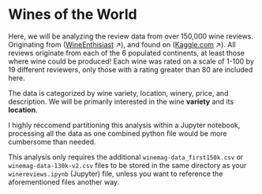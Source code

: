 # Wines of the World

Here, we will be analyzing the review data from over 150,000 wine reviews. Originating from ([WineEnthisiast][WineEnthisiast] ↗), and found on ([Kaggle.com][kaggle] ↗). All reviews originate from each of the 6 populated continents, at least those where wine could be produced! Each wine was rated on a scale of 1-100 by 19 different reviewers, only those with a rating greater than 80 are included here.

The data is categorized by wine variety, location, winery, price, and description. We will be primarily interested in the wine **variety** and its **location**.

I highly reccomend partitioning this analysis within a Jupyter notebook, processing all the data as one combined python file would be more cumbersome than needed. 

This analysis only requires the additional `winemag-data_first150k.csv` or `winemag-data-130k-v2.csv` files to be stored in the same directory as your `winereviews.ipynb` (Jupyter) file, unless you want to reference the aforementioned files another way. 

[WineEnthisiast]: http://www.winemag.com/?s=&drink_type=wine
[kaggle]: https://www.kaggle.com/datasets/zynicide/wine-reviews
